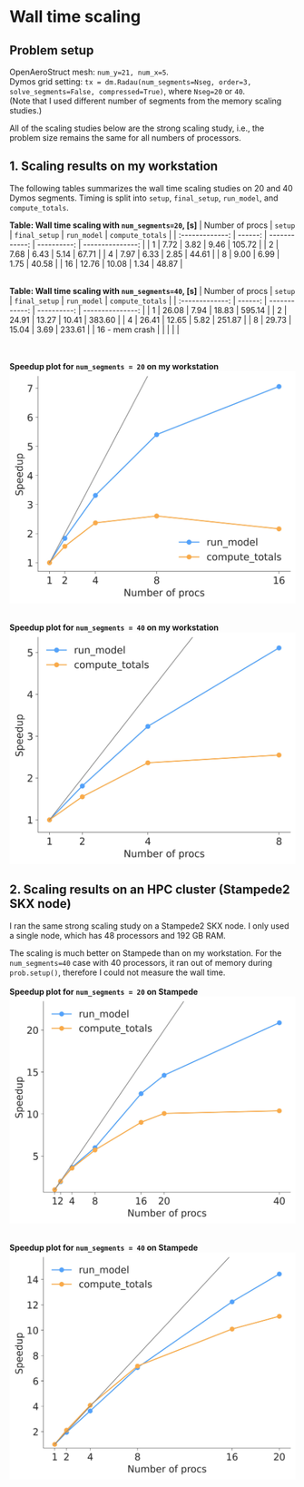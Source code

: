 # Wall time scaling

## Problem setup
OpenAeroStruct mesh: `num_y=21, num_x=5`.  
Dymos grid setting:  `tx = dm.Radau(num_segments=Nseg, order=3, solve_segments=False, compressed=True)`, where `Nseg=20` or `40`.  
(Note that I used different number of segments from the memory scaling studies.)

All of the scaling studies below are the strong scaling study, i.e., the problem size remains the same for all numbers of processors.

## 1. Scaling results on my workstation

The following tables summarizes the wall time scaling studies on 20 and 40 Dymos segments.
Timing is split into  `setup`, `final_setup`, `run_model`, and `compute_totals`.

**Table: Wall time scaling with `num_segments=20`, [s]**
| Number of procs | `setup` | `final_setup` | `run_model` | `compute_totals` | 
| :-------------: | ------: | ------------: | ----------: | ---------------: |
| 1               | 7.72    | 3.82          | 9.46        | 105.72           |
| 2               | 7.68    | 6.43          | 5.14        | 67.71            |
| 4               | 7.97    | 6.33          | 2.85        | 44.61            |
| 8               | 9.00    | 6.99          | 1.75        | 40.58            |
| 16              | 12.76   | 10.08         | 1.34        | 48.87            |

\
**Table: Wall time scaling with `num_segments=40`, [s]**
| Number of procs | `setup` | `final_setup` | `run_model` | `compute_totals` | 
| :-------------: | ------: | ------------: | ----------: | ---------------: |
| 1               | 26.08   | 7.94          | 18.83       | 595.14           |
| 2               | 24.91   | 13.27         | 10.41       | 383.60           |
| 4               | 26.41   | 12.65         | 5.82        | 251.87           |
| 8               | 29.73   | 15.04         | 3.69        | 233.61           |
| 16 - mem crash  |         |               |             |                  |

\
\
**Speedup plot for `num_segments = 20` on my workstation**
![Speed up (num_segments = 20) on workstation](https://github.com/kanekosh/Dymos_parallel_analysis/blob/main/scaling_study/figs/speedup_Nseg20.jpg?raw=true)

\
**Speedup plot for `num_segments = 40` on my workstation**
![Speed up (num_segments = 40) on workstation](https://github.com/kanekosh/Dymos_parallel_analysis/blob/main/scaling_study/figs/speedup_Nseg40.jpg?raw=true)

## 2. Scaling results on an HPC cluster (Stampede2 SKX node)

I ran the same strong scaling study on a Stampede2 SKX node.
I only used a single node, which has 48 processors and 192 GB RAM.

The scaling is much better on Stampede than on my workstation.
For the `num_segments=40` case with 40 processors, it ran out of memory during `prob.setup()`, therefore I could not measure the wall time.
\
\
**Speedup plot for `num_segments = 20` on Stampede**
![Speed up (num_segments = 20) on stampede](https://github.com/kanekosh/Dymos_parallel_analysis/blob/main/scaling_study/figs/speedup_Nseg20_stampede.jpg?raw=true)

\
**Speedup plot for `num_segments = 40` on Stampede**
![Speed up (num_segments = 40) on stampede](https://github.com/kanekosh/Dymos_parallel_analysis/blob/main/scaling_study/figs/speedup_Nseg40_stampede.jpg?raw=true)
